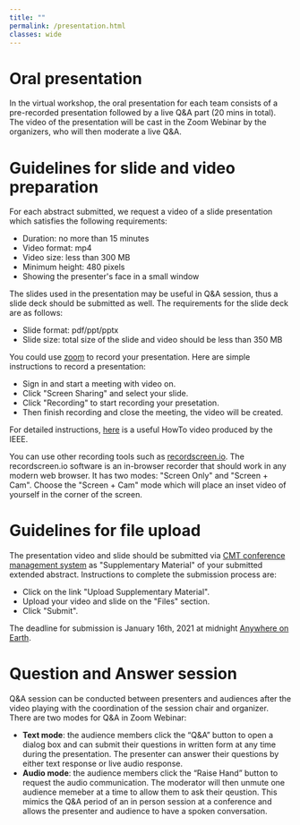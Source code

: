 ```yaml
---
title: ""
permalink: /presentation.html
classes: wide
---
```

# Oral presentation
In the virtual workshop, the oral presentation for each team consists of a pre-recorded presentation followed by a live Q&A part (20 mins in total). The video of the presentation will be cast in the Zoom Webinar by the organizers, who will then moderate a live Q&A.

# Guidelines for slide and video preparation
For each abstract submitted, we request a video of a slide presentation which satisfies the following requirements:
 + Duration: no more than 15 minutes   
 + Video format: mp4       
 + Video size: less than 300 MB  
 + Minimum height: 480 pixels
 + Showing the presenter's face in a small window
 
The slides used in the presentation may be useful in Q&A session, thus a slide deck should be submitted as well. The requirements for the slide deck are as follows:
 + Slide format: pdf/ppt/pptx  
 + Slide size: total size of the slide and video should be less than 350 MB 

You could use [zoom](https://us02web.zoom.us/) to record your presentation. Here are simple instructions to record a presentation:
 + Sign in and start a meeting with video on.  
 + Click "Screen Sharing" and select your slide.
 + Click "Recording" to start recording your presetation.  
 + Then finish recording and close the meeting, the video will be created.  

For detailed instructions, [here](https://ieeetv.ieee.org/ieeetv-specials/recording-your-presentation-with-zoom) is a useful HowTo video produced by the IEEE.


You can use other recording tools such as [recordscreen.io](https://recordscreen.io/). The recordscreen.io software is an in-browser recorder that should work in any modern web browser. It has two modes: "Screen Only" and "Screen + Cam". Choose the "Screen + Cam" mode which will place an inset video of yourself in the corner of the screen.

# Guidelines for file upload 
The presentation video and slide should be submitted via [CMT conference management system](https://cmt3.research.microsoft.com/DIHARDW2020) as "Supplementary Material" of your submitted extended abstract. Instructions to complete the submission process are: 
 + Click on the link "Upload Supplementary Material".  
 + Upload your video and slide on the "Files" section. 
 + Click "Submit".

The deadline for submission is January 16th, 2021 at midnight [Anywhere on Earth](https://en.wikipedia.org/wiki/Anywhere_on_Earth).

# Question and Answer session
Q&A session can be conducted between presenters and audiences after the video playing with the coordination of the session chair and organizer. There are two modes for Q&A in Zoom Webinar:
 + **Text mode**: the audience members click the “Q&A” button to open a dialog box and can submit their questions in written form at any time during the presentation. The presenter can answer their questions by either text response or live audio response.   
 + **Audio mode**: the audience members click the “Raise Hand” button to request the audio communication. The moderator will then unmute one audience memeber at a time to allow them to ask their qeustion. This mimics the Q&A period of an in person session at a conference and allows the presenter and audience to have a spoken conversation.

